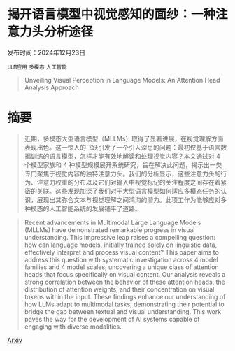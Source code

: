 # 揭开语言模型中视觉感知的面纱：一种注意力头分析途径

发布时间：2024年12月23日

`LLM应用` `多模态` `人工智能`

> Unveiling Visual Perception in Language Models: An Attention Head Analysis Approach

# 摘要

> 近期，多模态大型语言模型（MLLMs）取得了显著进展，在视觉理解方面表现出色。这一惊人的飞跃引发了一个引人深思的问题：最初仅基于语言数据训练的语言模型，怎样才能有效地解读和处理视觉内容？本文通过对 4 个模型家族和 4 种模型规模展开系统研究，旨在解决此问题，揭示出一类专门聚焦于视觉内容的独特注意力头。我们的分析显示，这些注意力头的行为、注意力权重的分布以及它们对输入中视觉标记的关注程度之间存在着紧密的关联。这些发现加深了我们对于大型语言模型如何适应多模态任务的认识，展现出其弥合文本与视觉理解之间鸿沟的潜力。此项工作为能够应对多种模态的人工智能系统的发展铺平了道路。

> Recent advancements in Multimodal Large Language Models (MLLMs) have demonstrated remarkable progress in visual understanding. This impressive leap raises a compelling question: how can language models, initially trained solely on linguistic data, effectively interpret and process visual content? This paper aims to address this question with systematic investigation across 4 model families and 4 model scales, uncovering a unique class of attention heads that focus specifically on visual content. Our analysis reveals a strong correlation between the behavior of these attention heads, the distribution of attention weights, and their concentration on visual tokens within the input. These findings enhance our understanding of how LLMs adapt to multimodal tasks, demonstrating their potential to bridge the gap between textual and visual understanding. This work paves the way for the development of AI systems capable of engaging with diverse modalities.

[Arxiv](https://arxiv.org/abs/2412.18108)